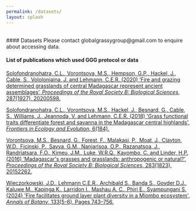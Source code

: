 ```yaml
---
permalink: /datasets/
layout: splash
---
```

<br>
#### Datasets
Please contact globalgrassygroup@gmail.com to enquire about accessing data.

<br>

#### List of publications which used GGG protocol or data

[Solofondranohatra, C.L., Vorontsova, M.S., Hempson, G.P., Hackel, J., Cable, S., Vololoniaina, J. and Lehmann, C.E.R. (2020) ‘Fire and grazing determined grasslands of central Madagascar represent ancient assemblages’, _Proceedings of the Royal Society B: Biological Sciences_, 287(1927), 20200598.](https://royalsocietypublishing.org/doi/10.1098/rspb.2020.0598)

[Solofondranohatra, C.L., Vorontsova, M.S., Hackel, J., Besnard, G., Cable, S., Williams, J., Jeannoda, V. and Lehmann, C.E.R. (2018) 'Grass functional traits differentiate forest and savanna in the Madagascar central highlands', _Frontiers in Ecology and Evolution_, 6(184).](https://www.frontiersin.org/articles/10.3389/fevo.2018.00184/full#B97)

[Vorontsova, M.S., Besnard, G., Forest, F., Malakasi, P., Moat, J., Clayton, W.D., Ficinski, P., Savva, G.M., Nanjarisoa, O.P., Razanatsoa, J., Randriatsara, F.O., Kimeu, J.M., Luke, W.R.Q., Kayombo, C. and Linder, H.P. (2016) ‘Madagascar's grasses and grasslands: anthropogenic or natural?’, _Proceedings of the Royal Society B: Biological Sciences_, 283(1823), 20152262.](https://royalsocietypublishing.org/doi/full/10.1098/rspb.2015.2262)

[Wieczorkowski, J.D., Lehmann C.E.R., Archibald S., Banda S., Goyder D.J., Kaluwe M., Kapinga K., Larridon I., Mashau A. C., Phiri E., Syampungani S. (2024) 'Fire facilitates ground layer plant diversity in a Miombo ecosystem', _Annals of Botany_, 133(5-6), Pages 743–756.](https://academic.oup.com/aob/article/133/5-6/743/7625940)
